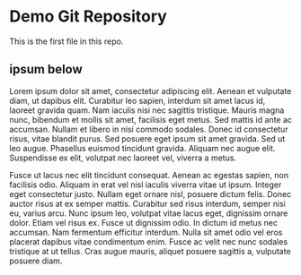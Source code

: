 # Demo Git Repository
This is the first file in this repo.

## ipsum below
Lorem ipsum dolor sit amet, consectetur adipiscing elit. Aenean et vulputate diam, ut dapibus elit. Curabitur leo sapien, interdum sit amet lacus id, laoreet gravida quam. Nam iaculis nisi nec sagittis tristique. Mauris magna nunc, bibendum et mollis sit amet, facilisis eget metus. Sed mattis id ante ac accumsan. Nullam et libero in nisi commodo sodales. Donec id consectetur risus, vitae blandit purus. Sed posuere eget ipsum sit amet gravida. Sed ut leo augue. Phasellus euismod tincidunt gravida. Aliquam nec augue elit. Suspendisse ex elit, volutpat nec laoreet vel, viverra a metus.

Fusce ut lacus nec elit tincidunt consequat. Aenean ac egestas sapien, non facilisis odio. Aliquam in erat vel nisl iaculis viverra vitae ut ipsum. Integer eget consectetur justo. Nullam eget ornare nisl, posuere dictum felis. Donec auctor risus at ex semper mattis. Curabitur sed risus interdum, semper nisi eu, varius arcu. Nunc ipsum leo, volutpat vitae lacus eget, dignissim ornare dolor. Etiam vel risus ex. Fusce ut dignissim odio. In dictum id metus nec accumsan. Nam fermentum efficitur interdum. Nulla sit amet odio vel eros placerat dapibus vitae condimentum enim. Fusce ac velit nec nunc sodales tristique at ut tellus. Cras augue mauris, aliquet posuere sagittis a, vulputate posuere diam.